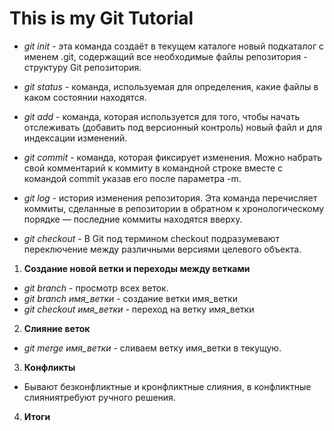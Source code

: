 # This is my Git Tutorial
* *git init* - эта команда создаёт в текущем каталоге новый подкаталог с именем .git, содержащий все необходимые файлы репозитория - структуру Git репозитория.

* *git status* - команда, используемая для определения, какие файлы в каком состоянии находятся. 

* *git add* - команда, которая используется для того, чтобы начать отслеживать (добавить под версионный контроль) новый файл и для индексации изменений.

* *git commit* - команда, которая фиксирует изменения. Можно набрать свой комментарий к коммиту в командной строке вместе с командой commit указав его после параметра -m.

* *git log* - история изменения репозитория. Эта команда перечисляет коммиты, сделанные в репозитории в обратном к хронологическому порядке — последние коммиты находятся вверху.

* *git checkout* -  В Git под термином checkout подразумевают переключение между различными версиями целевого объекта.


1. __Создание новой ветки и переходы между ветками__
* *git branch* - просмотр всех веток.
* *git branch имя_ветки* - создание ветки имя_ветки
* *git checkout имя_ветки* - переход на ветку имя_ветки

2. __Слияние веток__
* *git merge имя_ветки* - сливаем ветку имя_ветки в текущую.

3. __Конфликты__
* Бывают безконфликтные и кронфликтные слияния, в конфликтные слияниятребуют ручного решения.

4. __Итоги__